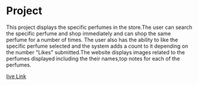# Project
This  project displays the specific perfumes in the store.The user can search the specific perfume and shop immediately and can shop the same perfume for a number of times.
The user also has the ability to like the specific perfume selected and the system adds a count to it depending on the number "Likes" submitted.The website displays images related to the perfumes displayed including the their names,top notes for each of the perfumes.

[live Link](https://github.com/wondieki/project)
